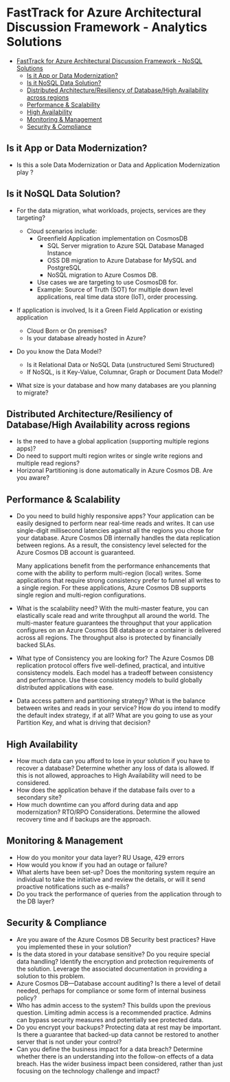 # FastTrack for Azure Architectural Discussion Framework - Analytics Solutions

- [FastTrack for Azure Architectural Discussion Framework - NoSQL Solutions](#fasttrack-for-azure-architectural-discussion-framework---NoSQL-solutions)
    - [Is it App or Data Modernization?](#Is-it-App-or-Data-Modernization?)
    - [Is it NoSQL Data Solution?](#Is-it-NoSQL-Data-Solution?)
    - [Distributed Architecture/Resiliency of Database/High Availability across regions](#Distributed-Architecture/-Resiliency-of-Database/-High-Availability-across-regions)
    - [Performance & Scalability](#Performance--Scalability)
    - [High Availability](#High-Availability)
    - [Monitoring & Management](#Monitoring--Management)
    - [Security & Compliance](#Security--Compliance)


## Is it App or Data Modernization?

 * Is this a sole Data Modernization or Data and Application Modernization play ?

## Is it NoSQL Data Solution?
 * For the data migration, what workloads, projects, services are they targeting?
    * Cloud scenarios include: 
        * Greenfield Application implementation on CosmosDB	
            * SQL Server migration to Azure SQL Database Managed Instance
            * OSS DB migration to Azure Database for MySQL and PostgreSQL
            * NoSQL migration to Azure Cosmos DB. 
        * Use cases we are targeting to use CosmosDB for.
        * Example: Source of Truth (SOT) for multiple down level applications, real time data store (IoT), order processing.
 
 * If application is involved, Is it a Green Field Application or existing application
    * Cloud Born or On premises?
    * Is your database already hosted in Azure?
 
 * Do you know the Data Model?
    * Is it Relational Data or NoSQL Data (unstructured Semi Structured)
    * If NoSQL, is it Key-Value, Columnar, Graph or Document Data Model?
 * What size is your database and how many databases are you planning to migrate?

## Distributed Architecture/Resiliency of Database/High Availability across regions

* Is the need to have a global application (supporting multiple regions apps)?
* Do need to support multi region writes or single write regions and multiple read regions?
* Horizonal Partitioning is done automatically in Azure Cosmos DB. Are you aware?



## Performance & Scalability

 * Do you need to build highly responsive apps? 
    Your application can be easily designed to perform near real-time reads and writes. It can use single-digit millisecond latencies against all the regions you chose for your database. Azure Cosmos DB internally handles the data replication between regions. As a result, the consistency level selected for the Azure Cosmos DB account is guaranteed.
 
    Many applications benefit from the performance enhancements that come with the ability to perform multi-region (local) writes. Some applications that require strong consistency prefer to funnel all writes to a single region. For these applications, Azure Cosmos DB supports single region and multi-region configurations.
 
 * What is the scalability need?
    With the multi-master feature, you can elastically scale read and write throughput all around the world. The multi-master feature guarantees the throughput that your application configures on an Azure Cosmos DB database or a container is delivered across all regions. The throughput also is protected by financially backed SLAs.
 
 * What type of Consistency you are looking for?
    The Azure Cosmos DB replication protocol offers five well-defined, practical, and intuitive consistency models. Each model has a tradeoff between consistency and performance. Use these consistency models to build globally distributed applications with ease.

 * Data access pattern and partitioning strategy?
    What is the balance between writes and reads in your service? How do you intend to modify the default index strategy, if at all? What are you going to use as your Partition Key, and what is driving that decision?


## High Availability

 * How much data can you afford to lose in your solution if you have to recover a database?
    Determine whether any loss of data is allowed. If this is not allowed, approaches to High Availability will need to be considered.
 * How does the application behave if the database fails over to a secondary site?  
 * How much downtime can you afford during data and app modernization?
    RTO/RPO Considerations.
    Determine the allowed recovery time and if backups are the approach. 


## Monitoring & Management

 * How do you monitor your data layer?
    RU Usage, 429 errors
 * How would you know if you had an outage or failure?
 * What alerts have been set-up?
    Does the monitoring system require an individual to take the initiative and review the details, or will it send proactive notifications such as e-mails?
 * Do you track the performance of queries from the application through to the DB layer?


## Security & Compliance

 * Are you aware of the Azure Cosmos DB Security best practices? Have you implemented these in your solution?
 * Is the data stored in your database sensitive? Do you require special data handling?
    Identify the encryption and protection requirements of the solution. Leverage the associated documentation in providing a solution to this problem.
 * Azure Cosmos DB—Database account auditing? Is there a level of detail needed, perhaps for compliance or some form of internal business policy?
 * Who has admin access to the system?
    This builds upon the previous question. Limiting admin access is a recommended practice. Admins can bypass security measures and potentially see protected data.
 * Do you encrypt your backups?
    Protecting data at rest may be important. Is there a guarantee that backed-up data cannot be restored to another server that is not under your control?
 * Can you define the business impact for a data breach?
    Determine whether there is an understanding into the follow-on effects of a data breach. Has the wider business impact been considered, rather than just focusing on the technology challenge and impact?

